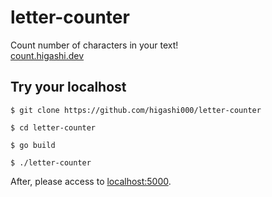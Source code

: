 # letter-counter

Count number of characters in your text!<br>
[count.higashi.dev](https://count.higashi.dev)<br>

## Try your localhost
```
$ git clone https://github.com/higashi000/letter-counter

$ cd letter-counter

$ go build

$ ./letter-counter
```

After, please access to [localhost:5000](http://localhost:5000).<br>
